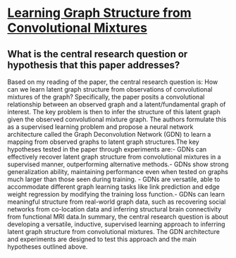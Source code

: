 # [Learning Graph Structure from Convolutional Mixtures](https://arxiv.org/abs/2205.09575)

## What is the central research question or hypothesis that this paper addresses?

Based on my reading of the paper, the central research question is: How can we learn latent graph structure from observations of convolutional mixtures of the graph? Specifically, the paper posits a convolutional relationship between an observed graph and a latent/fundamental graph of interest. The key problem is then to infer the structure of this latent graph given the observed convolutional mixture graph. The authors formulate this as a supervised learning problem and propose a neural network architecture called the Graph Deconvolution Network (GDN) to learn a mapping from observed graphs to latent graph structures.The key hypotheses tested in the paper through experiments are:- GDNs can effectively recover latent graph structure from convolutional mixtures in a supervised manner, outperforming alternative methods.- GDNs show strong generalization ability, maintaining performance even when tested on graphs much larger than those seen during training. - GDNs are versatile, able to accommodate different graph learning tasks like link prediction and edge weight regression by modifying the training loss function.- GDNs can learn meaningful structure from real-world graph data, such as recovering social networks from co-location data and inferring structural brain connectivity from functional MRI data.In summary, the central research question is about developing a versatile, inductive, supervised learning approach to inferring latent graph structure from convolutional mixtures. The GDN architecture and experiments are designed to test this approach and the main hypotheses outlined above.
